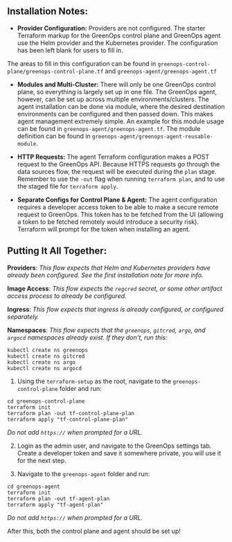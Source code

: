 ## Installation Notes:

- **Provider Configuration:** Providers are not configured. The starter Terraform markup for the GreenOps control plane and GreenOps agent use the Helm provider and the Kubernetes provider. The configuration has been left blank for users to fill in.

The areas to fill in this configuration can be found in `greenops-control-plane/greenops-control-plane.tf` and `greenops-agent/greenops-agent.tf`

- **Modules and Multi-Cluster:** There will only be one GreenOps control plane, so everything is largely set up in one file. The GreenOps agent, however, can be set up across multiple environments/clusters. The agent installation can be done via module, where the desired destination environments can be configured and then passed down. This makes agent management extremely simple. An example for this module usage can be found in `greenops-agent/greenops-agent.tf`. The module definition can be found in `greenops-agent/greenops-agent-reusable-module`.

- **HTTP Requests:** The agent Terraform configuration makes a POST request to the GreenOps API. Because HTTPS requests go through the data sources flow, the request will be executed during the `plan` stage. Remember to use the `-out` flag when running `terraform plan`, and to use the staged file for `terraform apply`.

- **Separate Configs for Control Plane & Agent:** The agent configuration requires a developer access token to be able to make a secure remote request to GreenOps. This token has to be fetched from the UI (allowing a token to be fetched remotely would introduce a security risk). Terraform will prompt for the token when installing an agent.

## Putting It All Together:

**Providers**: *This flow expects that Helm and Kubernetes providers have already been configured. See the first installation note for more info.*

**Image Access**: *This flow expects the `regcred` secret, or some other artifact access process to already be configured.*

**Ingress**: *This flow expects that ingress is already configured, or configured separately.*

**Namespaces**: *This flow expects that the `greenops`, `gitcred`, `argo`, and `argocd` namespaces already exist. If they don't, run this:*
```
kubectl create ns greenops
kubectl create ns gitcred
kubectl create ns argo
kubectl create ns argocd
```

1. Using the `terraform-setup` as the root, navigate to the `greenops-control-plane` folder and run:
```
cd greenops-control-plane
terraform init
terraform plan -out tf-control-plane-plan
terraform apply "tf-control-plane-plan"
```
*Do not add `https://` when prompted for a URL.*

2. Login as the admin user, and navigate to the GreenOps settings tab. Create a developer token and save it somewhere private, you will use it for the next step.

3. Navigate to the `greenops-agent` folder and run:
```
cd greenops-agent
terraform init
terraform plan -out tf-agent-plan
terraform apply "tf-agent-plan"
```
*Do not add `https://` when prompted for a URL.*

After this, both the control plane and agent should be set up!
